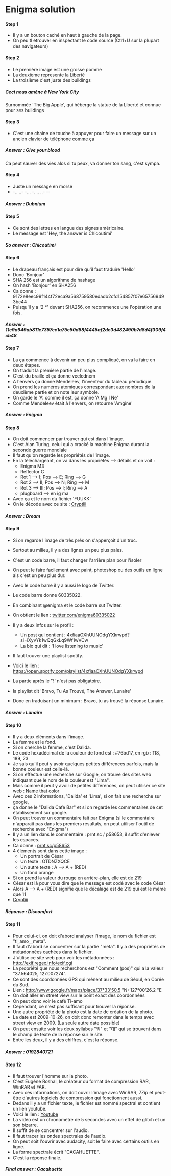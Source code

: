 # Enigma solution

#### Step 1
- Il y a un bouton caché en haut à gauche de la page.
- On peu tl etrouver en inspectant le code source (Ctrl+U sur la plupart des navigateurs)

#### Step 2
- Le première image est une grosse pomme
- La deuxième represente la Liberté
- La troisième c'est juste des buildings
##### *Ceci nous amène à New York City*
Surnommée 'The Big Apple', qui héberge la statue de la Liberté et connue pour ses buildings

#### Step 3
- C'est une chaine de touche à appuyer pour faire un message sur un ancien clavier de téléphone [comme ça](https://i.stack.imgur.com/hHq4v.jpg)
##### *Answer : Give your blood*
Ca peut sauver des vies alos si tu peux, va donner ton sang, c'est sympa.

#### Step 4
- Juste un message en morse
- -.. ..- -... -. .. ..- --
##### *Answer : Dubnium*

#### Step 5
- Ce sont des lettres en langue des signes américaine.
- Le message est 'Hey, the answer is Chicoutimi'
##### *So answer : Chicoutimi*

#### Step 6
- Le drapeau français est pour dire qu'il faut traduire 'Hello'
- Donc 'Bonjour'
- SHA 256 est un algorithme de hashage
- On hash 'Bonjour' en SHA256
- Ca donne : 9172e8eec99f144f72eca9a568759580edadb2cfd154857f07e657569493bc44
- Puisqu'il y a '2 *' devant SHA256, on recommence une l'opération une fois.
##### *Answer : 11e9a949ab811e7357ec1a75e50d88f4445af2de3d482490b7d8d4f309f4cb48*

#### Step 7
- La ça commence à devenir un peu plus compliqué, on va la faire en deux étapes.
- On traduit la première partie de l'image.
- C'est du braille et ça donne veelednem
- A l'envers ça donne Mendeleev, l'inventeur du tableau périodique.
- On prend les numéros atomiques correspondant aux nombres de la deuxième partie et on note leur symbole.
- On garde le 'A' comme il est, ça donne 'A Mg I Ne'
- Comme Mendeleev était à l'envers, on retourne 'Amgine'
##### *Answer : Enigma*

#### Step 8
- On doit commencer par trouver qui est dans l'image.
- C'est Alan Turing, celui qui a cracké la machine Enigma durant la seconde guerre mondiale
- Il faut qu'on regarde les propriétés de l'image.
- En la téléchargeant, on va dans les propriétés --> détails et on voit :
  - Enigma M3
  - Reflector C
  - Rot 1 --> I; Pos --> E; Ring --> G
  - Rot 2 --> II; Pos --> N; Ring --> M
  - Rot 3 --> III; Pos --> I; Ring --> A
  - plugboard --> en ig ma
- Avec ça et le nom du fichier 'FUUKK'
- On le décode avec ce site : [Cryptiii](https://cryptii.com/pipes/enigma-machine)

##### *Answer : Dream*

#### Step 9
- Si on regarde l'image de très près on s'apperçoit d'un truc.
- Surtout au milieu, il y a des lignes un peu plus pales.
- C'est un code barre, il faut changer l'arrière plan pour l'isoler
- On peut le faire facilement avec paint, photoshop ou des outils en ligne ais c'est un peu plus dur.
- Avec le code barre il y a aussi le logo de Twitter.
- Le code barre donne 60335022.
- En combinant @enigma et le code barre sut Twitter.
- On obtient le lien : [twitter.com/enigma60335022](https://twitter.com/enigma60335022)

- Il y a deux infos sur le profil :
  - Un post qui contient : 4xfiaaOXhUUNOdgYXkrwpd?si=iXyvYk1wQqGxLq9Wf1wVCw
  - La bio qui dit : 'I love listening to music'
- Il faut trouver une playlist spotify.
- Voici le lien : https://open.spotify.com/playlist/4xfiaaOXhUUNOdgYXkrwpd
- La partie après le '?' n'est pas obligatoire.
- la playlist dit 'Bravo, Tu As Trouvé, The Answer, Lunaire'
- Donc en traduisant un minimum : Bravo, tu as trouvé la réponse Lunaire.
##### *Answer : Lunaire*

#### Step 10
- Il y a deux éléments dans l'image.
- La femme et le fond.
- Si on cherche la femme, c'est Dalida.
- Le code hexadécimal de la couleur de fond est : #76bd17, en rgb : 118, 189, 23
- Je sais qu'il peut y avoir quelques petites différences parfois, mais la bonne couleur est celle-là.
- Si on effectue une recherche sur Google, on trouve des sites web indiquant que le nom de la couleur est "Lima".
- Mais comme il peut y avoir de petites différences, on peut utiliser ce site web : [Name that color](http://chir.ag/projects/name-that-color/)
- Avec ces 2 informations, 'Dalida' et 'Lima', si on fait une recherche sur google,
- ça donne le "Dalida Cafe Bar" et si on regarde les commentaires de cet établissement sur google.
- On peut trouver un commentaire fait par Enigma (si le commentaire n'apparaît pas dans les premiers résultats, on peut utiliser l'outil de recherche avec "Enigma")
- Il y a un lien dans le commentaire : prnt.sc / p58653, il suffit d'enlever les espaces.
- Ca donne : [prnt.sc/p58653](http://prnt.sc/p58653)
- 4 éléments sont dans cette image :
  - Un portrait de César
  - Un texte : OTDNZXQCE
  - Un autre texte : A --> A + (RED)
  - Un fond orange
- Si on prend la valeur du rouge en arrière-plan, elle est de 219
- César est là pour vous dire que le message est codé avec le code César
- Alors A --> A + (RED) signifie que le décalage est de 219 qui est le même que 11
- [Cryptiii](https://cryptii.com/pipes/caesar-cipher)
##### *Réponse : Discomfort*

#### Step 11
- Pour celui-ci, on doit d'abord analyser l'image, le nom du fichier est "ti_amo__meta".
- Il faut d'abord se concentrer sur la partie "meta". Il y a des propriétés de métadonnées cachées dans le fichier.
- J'utilise ce site web pour voir les métadonnées : http://exif.regex.info/exif.cgi
- La propriété que nous recherchons est "Comment (pos)" qui a la valeur "37.564025, 127.007274".
- Ce sont des coordonnées GPS qui mènent au milieu de Séoul, en Corée du Sud.
- Lien : http://www.google.fr/maps/place/37°33'50.5 "N+127°00'26.2 "E
- On doit aller en street view sur le point exact des coordonnées
- On peut donc voir le café Ti-amo
- Cependant, ce n'est pas suffisant pour trouver la réponse.
- Une autre propriété de la photo est la date de création de la photo.
- La date est 2009-10-26, on doit donc remonter dans le temps avec street view en 2009. (La seule autre date possible)
- On peut ensuite voir les deux syllabes "임" et "대" qui se trouvent dans le champ de texte de la réponse sur le site.
- Entre les deux, il y a des chiffres, c'est la réponse.
##### *Answer : 0192840721*

#### Step 12
- Il faut trouver l'homme sur la photo.
- C'est Eugène Roshal, le créateur du format de compression RAR, WinRAR et FAR.
- Avec ces informations, on doit ouvrir l'image avec WinRAR, 7Zip et peut-être d'autres logiciels de compression qui fonctionnent aussi.
- Dedans il y a un fichier texte, le fichier est nommé spectral et contient un lien youtube.
- Voici le lien : [Youtube](https://youtu.be/0hoGPZPVzqM)
- La vidéo est un chronomètre de 5 secondes avec un effet de glitch et un son bizarre.
- Il suffit de se concentrer sur l'audio.
- Il faut tracer les ondes spectrales de l'audio.
- On peut soit l'ouvrir avec audacity, soit le faire avec certains outils en ligne.
- La forme spectrale écrit "CACAHUETTE".
- C'est la réponse finale.
##### *Final answer : Cacahuette*
